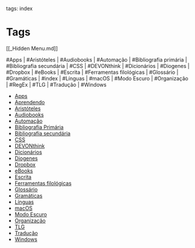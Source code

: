 tags: index

# Tags

[[_Hidden Menu.md]]

#Apps | #Aristóteles | #Audiobooks | #Automação | #Bibliografia primária | #Bibliografia secundária | #CSS | #DEVONthink | #Dicionários | #Diogenes | #Dropbox | #eBooks | #Escrita | #Ferramentas filológicas | #Glossário | #Gramáticas | #index | #Línguas | #macOS | #Modo Escuro | #Organização | #RegEx | #TLG | #Tradução | #Windows 

* [Apps](kmtrigger://macro=2A20A330-4D35-41B7-80FF-B6C86BF2CA60&value=Apps)
* [Aprendendo](kmtrigger://macro=2A20A330-4D35-41B7-80FF-B6C86BF2CA60&value=Aprendendo)
* [Aristóteles](kmtrigger://macro=2A20A330-4D35-41B7-80FF-B6C86BF2CA60&value=Arist%C3%B3teles)
* [Audiobooks](kmtrigger://macro=2A20A330-4D35-41B7-80FF-B6C86BF2CA60&value=Audiobooks)
* [Automação](kmtrigger://macro=2A20A330-4D35-41B7-80FF-B6C86BF2CA60&value=Automa%C3%A7%C3%A3o)
* [Bibliografia Primária](kmtrigger://macro=2A20A330-4D35-41B7-80FF-B6C86BF2CA60&value=Bibliografia%20prim%C3%A1ria)
* [Bibliografia secundária](kmtrigger://macro=2A20A330-4D35-41B7-80FF-B6C86BF2CA60&value=Bibliografia%20secund%C3%A1ria)
* [CSS](kmtrigger://macro=2A20A330-4D35-41B7-80FF-B6C86BF2CA60&value=CSS)
* [DEVONthink](kmtrigger://macro=2A20A330-4D35-41B7-80FF-B6C86BF2CA60&value=DEVONthink)
* [Dicionários](kmtrigger://macro=2A20A330-4D35-41B7-80FF-B6C86BF2CA60&value=Dicion%C3%A1rios)
* [Diogenes](kmtrigger://macro=2A20A330-4D35-41B7-80FF-B6C86BF2CA60&value=Diogenes)
* [Dropbox](kmtrigger://macro=2A20A330-4D35-41B7-80FF-B6C86BF2CA60&value=Dropbox)
* [eBooks](kmtrigger://macro=2A20A330-4D35-41B7-80FF-B6C86BF2CA60&value=eBooks)
* [Escrita](kmtrigger://macro=2A20A330-4D35-41B7-80FF-B6C86BF2CA60&value=Escrita)
* [Ferramentas filológicas](kmtrigger://macro=2A20A330-4D35-41B7-80FF-B6C86BF2CA60&value=Ferramentas%20filol%C3%B3gicas)
* [Glossário](kmtrigger://macro=2A20A330-4D35-41B7-80FF-B6C86BF2CA60&value=Gloss%C3%A1rio)
* [Gramáticas](kmtrigger://macro=2A20A330-4D35-41B7-80FF-B6C86BF2CA60&value=Gram%C3%A1ticas)
* [Línguas](kmtrigger://macro=2A20A330-4D35-41B7-80FF-B6C86BF2CA60&value=L%C3%ADnguas)
* [macOS](kmtrigger://macro=2A20A330-4D35-41B7-80FF-B6C86BF2CA60&value=macOS)
* [Modo Escuro](kmtrigger://macro=2A20A330-4D35-41B7-80FF-B6C86BF2CA60&value=Modo%20Escuro)
* [Organização](kmtrigger://macro=2A20A330-4D35-41B7-80FF-B6C86BF2CA60&value=Organiza%C3%A7%C3%A3o)
* [TLG](kmtrigger://macro=2A20A330-4D35-41B7-80FF-B6C86BF2CA60&value=TLG)
* [Tradução](kmtrigger://macro=2A20A330-4D35-41B7-80FF-B6C86BF2CA60&value=Tradu%C3%A7%C3%A3o)
* [Windows](kmtrigger://macro=2A20A330-4D35-41B7-80FF-B6C86BF2CA60&value=Windows)